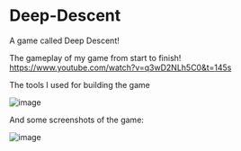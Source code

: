 # Deep-Descent
A game called Deep Descent!

The gameplay of my game from start to finish! https://www.youtube.com/watch?v=q3wD2NLh5C0&t=145s

The tools I used for building the game

![image](https://github.com/user-attachments/assets/752bd319-4f89-4209-9a4e-699fd8b984a1)

And some screenshots of the game:

![image](https://github.com/user-attachments/assets/1a5bb501-5c2c-46a9-9245-e7a6785c30dc)

